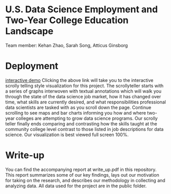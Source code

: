 # U.S. Data Science Employment and Two-Year College Education Landscape 
Team member: Kehan Zhao, Sarah Song, Atticus Ginsborg

# Deployment 

[interactive demo](https://datascience-employment-education.netlify.app/)
Clicking the above link will take you to the interactive scrolly telling style visualization for this project. The scrollyteller starts with a series of graphs interwoven with textual annotations which will walk you through the state of the data science job market, how it has changed over time, what skills are currently desired, and what responsibilities professional data scientists are tasked with as you scroll down the page. Continue scrolling to see maps and bar charts informing you how and where two-year colleges are attempting to grow data science programs. Our scrolly teller finally ends comparing and contrasting how the skills taught at the community college level contrast to those listed in job descriptions for data science. Our visualization is best viewed full screen 100%.

# Write-up

You can find the accompanying report at write_up.pdf in this repository. This report summarizes some of our key findings, lays out our motivation for taking on the research, and describes our methodology in collecting and analyzing data. All data used for the project are in the public folder.


